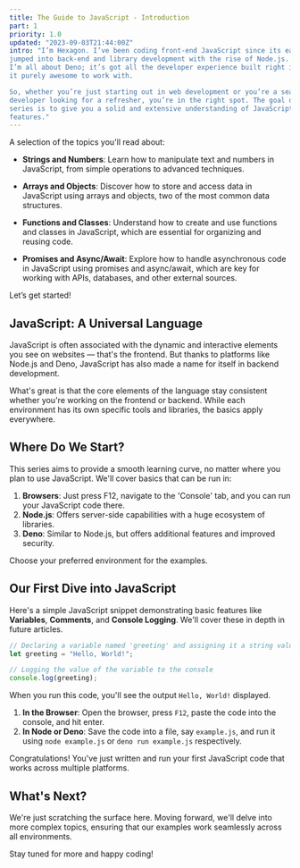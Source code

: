 ```yaml
---
title: The Guide to JavaScript - Introduction
part: 1
priority: 1.0
updated: "2023-09-03T21:44:00Z"
intro: "I’m Hexagon. I’ve been coding front-end JavaScript since its early days and
jumped into back-end and library development with the rise of Node.js. Nowadays,
I’m all about Deno; it’s got all the developer experience built right in, making
it purely awesome to work with.

So, whether you’re just starting out in web development or you’re a seasoned
developer looking for a refresher, you’re in the right spot. The goal of this
series is to give you a solid and extensive understanding of JavaScript and its
features."
---
```


A selection of the topics you'll read about:

- **Strings and Numbers**: Learn how to manipulate text and numbers in
  JavaScript, from simple operations to advanced techniques.

- **Arrays and Objects**: Discover how to store and access data in JavaScript
  using arrays and objects, two of the most common data structures.

- **Functions and Classes**: Understand how to create and use functions and
  classes in JavaScript, which are essential for organizing and reusing code.

- **Promises and Async/Await**: Explore how to handle asynchronous code in
  JavaScript using promises and async/await, which are key for working with
  APIs, databases, and other external sources.

Let’s get started!

## JavaScript: A Universal Language

JavaScript is often associated with the dynamic and interactive elements you see
on websites — that's the frontend. But thanks to platforms like Node.js and
Deno, JavaScript has also made a name for itself in backend development.

What's great is that the core elements of the language stay consistent whether
you're working on the frontend or backend. While each environment has its own
specific tools and libraries, the basics apply everywhere.

## Where Do We Start?

This series aims to provide a smooth learning curve, no matter where you plan to
use JavaScript. We'll cover basics that can be run in:

1. **Browsers**: Just press F12, navigate to the 'Console' tab, and you can run
   your JavaScript code there.
2. **Node.js**: Offers server-side capabilities with a huge ecosystem of
   libraries.
3. **Deno**: Similar to Node.js, but offers additional features and improved
   security.

Choose your preferred environment for the examples.

## Our First Dive into JavaScript

Here's a simple JavaScript snippet demonstrating basic features like
**Variables**, **Comments**, and **Console Logging**. We'll cover these in depth
in future articles.

```javascript
// Declaring a variable named 'greeting' and assigning it a string value
let greeting = "Hello, World!";

// Logging the value of the variable to the console
console.log(greeting);
```

When you run this code, you'll see the output `Hello, World!` displayed.

1. **In the Browser**: Open the browser, press `F12`, paste the code into the
   console, and hit enter.
2. **In Node or Deno**: Save the code into a file, say `example.js`, and run it
   using `node example.js` or `deno run example.js` respectively.

Congratulations! You've just written and run your first JavaScript code that
works across multiple platforms.

## What's Next?

We're just scratching the surface here. Moving forward, we'll delve into more
complex topics, ensuring that our examples work seamlessly across all
environments.

Stay tuned for more and happy coding!
